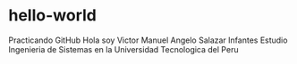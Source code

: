 # hello-world
Practicando GitHub
Hola soy Victor Manuel Angelo Salazar Infantes 
Estudio Ingenieria de Sistemas en la Universidad Tecnologica del Peru
